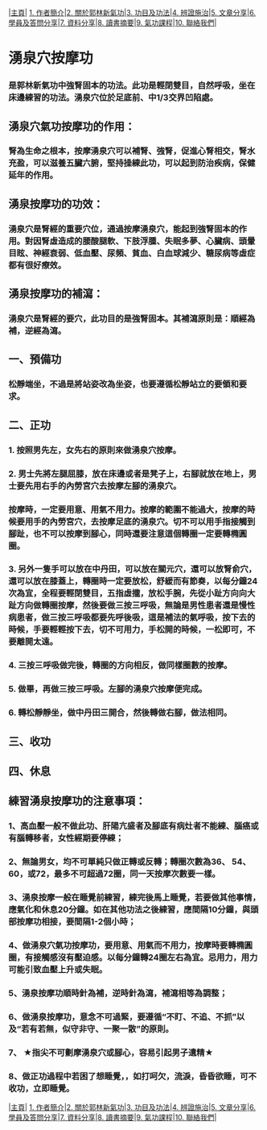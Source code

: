 |[主頁](/README.md)| [1. 作者簡介](/a10.md)|[2. 關於郭林新氣功](/a1.md)|[3. 功目及功法](/a2.md)|[4. 辨證施治](/a3.md)|[5. 文章分享](/a5.md)|[6. 學員及答問分享](/a6.md)|[7. 資料分享](/a7.md)|[8. 讀書摘要](/a4.md)|[9. 氣功課程](/郭林新氣功課程.md)|[10. 聯絡我們](/a9.md)|

# 湧泉穴按摩功
### 是郭林新氣功中強腎固本的功法。此功是輕閉雙目，自然呼吸，坐在床邊練習的功法。湧泉穴位於足底前、中1/3交界凹陷處。

## 湧泉穴氣功按摩功的作用：
### 腎為生命之根本，按摩湧泉穴可以補腎、強腎，促進心腎相交，腎水充盈，可以滋養五臟六腑，堅持操練此功，可以起到防治疾病，保健延年的作用。

## 湧泉按摩功的功效：
### 湧泉穴是腎經的重要穴位，通過按摩湧泉穴，能起到強腎固本的作用。對因腎虛造成的腰酸腿軟、下肢浮腫、失眠多夢、心臟病、頭暈目眩、神經衰弱、低血壓、尿頻、貧血、白血球減少、糖尿病等虛症都有很好療效。

## 湧泉按摩功的補瀉：
### 湧泉穴是腎經的要穴，此功目的是強腎固本。其補瀉原則是：順經為補，逆經為瀉。

## 一、預備功
### 松靜端坐，不過是將站姿改為坐姿，也要遵循松靜站立的要領和要求。
## 二、正功
### 1. 按照男先左，女先右的原則來做湧泉穴按摩。  
### 2. 男士先將左腿屈膝，放在床邊或者是凳子上，右腳就放在地上，男士要先用右手的內勞宮穴去按摩左腳的湧泉穴。
### 按摩時，一定要用意、用氣不用力。按摩的範圍不能過大，按摩的時候要用手的內勞宮穴，去按摩足底的湧泉穴。切不可以用手指接觸到腳趾，也不可以按摩到腳心，同時還要注意這個轉圈一定要轉橢圓圈。
### 3. 另外一隻手可以放在中丹田，可以放在關元穴，還可以放腎俞穴，還可以放在膝蓋上，轉圈時一定要放松，舒緩而有節奏，以每分鐘24次為宜，全程要輕閉雙目，五指虛攏，放松手腕，先從小趾方向向大趾方向做轉圈按摩，然後要做三按三呼吸，無論是男性患者還是慢性病患者，做三按三呼吸都要先呼後吸，這是補法的氣呼吸，按下去的時候，手要輕輕按下去，切不可用力，手松開的時候，一松即可，不要離開太遠。
### 4. 三按三呼吸做完後，轉圈的方向相反，做同樣圈數的按摩。
### 5. 做畢，再做三按三呼吸。左腳的湧泉穴按摩便完成。
### 6. 轉松靜靜坐，做中丹田三開合，然後轉做右腳，做法相同。
## 三、收功
## 四、休息

## 練習湧泉按摩功的注意事項：
### 1、高血壓一般不做此功、肝陽亢盛者及腳底有病灶者不能練、腦癌或有腦轉移者，女性經期要停練；  
### 2、無論男女，均不可單純只做正轉或反轉；轉圈次數為36、 54、60，或72，最多不可超過72圈，同一天按摩次數要一樣。    
### 3、湧泉按摩一般在睡覺前練習，練完後馬上睡覺，若要做其他事情，應氣化和休息20分鐘。如在其他功法之後練習，應間隔10分鐘，與頭部按摩功相接，要間隔1-2個小時；  
### 4、做湧泉穴氣功按摩功，要用意、用氣而不用力，按摩時要轉橢圓圈，有接觸感沒有壓迫感。以每分鐘轉24圈左右為宜。忌用力，用力可能引致血壓上升或失眠。  
### 5、湧泉按摩功順時針為補，逆時針為瀉，補瀉相等為調整；  
### 6、做湧泉按摩功，意念不可過緊，要遵循“不盯、不追、不抓”以及“若有若無，似守非守、一聚一散”的原則。  
### 7、 ★指尖不可劃摩湧泉穴或腳心，容易引起男子遺精★  
### 8、做正功過程中若困了想睡覺，，如打呵欠，流淚，昏昏欲睡，可不收功，立即睡覺。  

|[主頁](/README.md)| [1. 作者簡介](/a10.md)|[2. 關於郭林新氣功](/a1.md)|[3. 功目及功法](/a2.md)|[4. 辨證施治](/a3.md)|[5. 文章分享](/a5.md)|[6. 學員及答問分享](/a6.md)|[7. 資料分享](/a7.md)|[8. 讀書摘要](/a4.md)|[9. 氣功課程](/郭林新氣功課程.md)|[10. 聯絡我們](/a9.md)|
